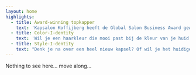 ```yaml
---
layout: home
highlights:
  - title: Award-winning topkapper
    text: 'Kapsalon Koffijberg heeft de Global Salon Business Award gewonnen en was in 2013 winnaar van de Coiffure Award. Onze kappers en kapsters krijgen ook veel erkenning uit de branche in de vorm van andere prijzen. Kapsalon Koffijberg in Amsterdam staat al veertig jaar voor vakmanschap, creativiteit en vernieuwing op het gebied van kapsels, haarkleuringen en styling en is absoluut trendsettend. Onze kappers en kapsters blinken uit in technische vakkundigheid en in persoonlijke aandacht voor hun klanten.'
  - title: Color-I-dentity
    text: 'Wil je een haarkleur die mooi past bij de kleur van je huid of ogen? Wil je sterker of zakelijker overkomen? Of je geverfde haar laten uitgroeien naar je natuurlijke grijze haar, maar dan wel sprankelend en eigentijds? Aan de hand van een korte vragenlijst, moodboards en kleurkragen adviseren wij je een passende haarkleur die aansluit bij jouw lifestyle.'
  - title: Style-I-dentity
    text: "Denk je na over een heel nieuw kapsel? Of wil je het huidige model van je haar een meer eigentijdse look geven die past bij jouw lifestyle? Kom dan bij ons langs. \nWij staan bekend om de kwaliteit van onze knip- en kleurbehandelingen. Onder andere door onze sessies voor de modebladen. En door onze eigen halfjaarlijkse nieuwe collecties die te zien zijn in de nationale en internationale vakbladen. We adviseren en knippen je graag. Je zult zien dat het nieuwe model en de kleur van je haar elkaar gaan versterken en je uitstraling een nieuwe boost geven."
---
```


Nothing to see here... move along...